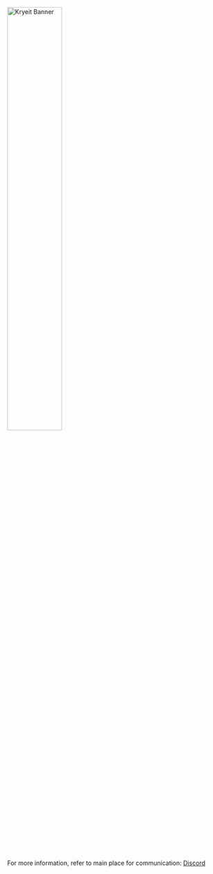 <img src="https://kryeit.com/images/banner" alt="Kryeit Banner" width="50%"/>

For more information, refer to main place for communication: [Discord](https://discord.gg/njGh5UUU4d)


